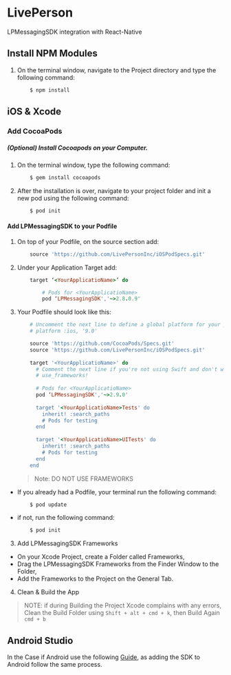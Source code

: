 # LivePerson
LPMessagingSDK integration with React-Native

## Install NPM Modules  ##

1. On the terminal window, navigate to the Project directory and type the following command:

    ```sh
        $ npm install
    ```

## iOS & Xcode ##

### Add CocoaPods ###

##### **(Optional) Install Cocoapods on your Computer.**

1. On the terminal window, type the following command:

    ```sh
        $ gem install cocoapods
    ```
    
2. After the installation is over, navigate to your project folder and init a new pod using the following command:

    ```sh
        $ pod init
    ```

#### Add LPMessagingSDK to your Podfile ####

1. On top of your Podfile, on the source section add:

    ```ruby
        source 'https://github.com/LivePersonInc/iOSPodSpecs.git'
    ```

2. Under your Application Target add:

    ```ruby
        target ‘<YourApplicatioName>’ do
    
     		# Pods for <YourApplicatioName>
      		pod ‘LPMessagingSDK','~>2.8.0.9'
  	```
  	
3. Your Podfile should look like this:

    ```ruby
        # Uncomment the next line to define a global platform for your project
        # platform :ios, '9.0'
    
        source 'https://github.com/CocoaPods/Specs.git'
        source 'https://github.com/LivePersonInc/iOSPodSpecs.git'
        
        target '<YourApplicatioName>' do
          # Comment the next line if you're not using Swift and don't want to use dynamic frameworks
          # use_frameworks!
          
          # Pods for <YourApplicatioName>
          pod ‘LPMessagingSDK','~>2.9.0'
          
          target '<YourApplicatioName>Tests' do
            inherit! :search_paths
            # Pods for testing
          end
          
          target '<YourApplicatioName>UITests' do
            inherit! :search_paths
            # Pods for testing
          end
        end
    ```
    
    > Note: DO NOT USE FRAMEWORKS
    
- If you already had a Podfile, your terminal run the following command:

    ```sh
        $ pod update
    ```
    
- if not, run the following command:

    ```sh
        $ pod init
    ```
    
3. Add LPMessagingSDK Frameworks
  - On your Xcode Project, create a Folder called Frameworks,
  - Drag the LPMessagingSDK Frameworks from the Finder Window to the Folder,
  - Add the Frameworks to the Project on the General Tab.

4. Clean & Build the App

> NOTE: if during Building the Project Xcode complains with any errors, Clean the Build Folder using `Shift + alt + cmd + k`, then Build Again `cmd + b`

## Android Studio ##

In the Case if Android use the following [Guide](https://developers.liveperson.com/android-implementation-guide.html), as adding the SDK to Android follow the same process.

